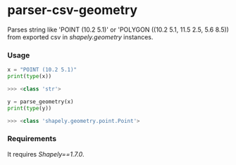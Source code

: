 # parser-csv-geometry

Parses string like 'POINT (10.2 5.1)' or 'POLYGON ((10.2 5.1, 11.5 2.5, 5.6 8.5)) from exported csv in *shapely.geometry* instances.

### Usage

```python
x = "POINT (10.2 5.1)"
print(type(x))

>>> <class 'str'>

y = parse_geometry(x)
print(type(y))

>>> <class 'shapely.geometry.point.Point'>
```

### Requirements

It requires *Shapely==1.7.0*.
